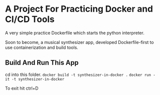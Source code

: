 # A Project For Practicing Docker and CI/CD Tools
A very simple practice Dockerfile which starts the python interpreter.

Soon to become, a musical synthesizer app, developed Dockerfile-first to use containerization and build tools.

## Build And Run This App

cd into this folder.
`docker build -t synthesizer-in-docker .`
`docker run -it -t synthesizer-in-docker`

To exit hit ctrl+D
    
